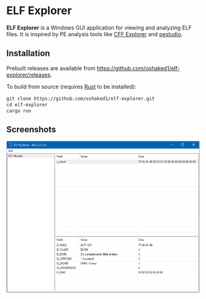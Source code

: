 # ELF Explorer

**ELF Explorer** is a Windows GUI application for viewing and analyzing ELF files. It is inspired by PE analysis tools like [CFF Explorer](https://ntcore.com/?page_id=388) and [pestudio](https://www.winitor.com/).

## Installation

Prebuilt releases are available from https://github.com/oshaked1/elf-explorer/releases.

To build from source (requires [Rust](https://www.rust-lang.org/tools/install) to be installed):

```shell
git clone https://github.com/oshaked1/elf-explorer.git
cd elf-explorer
cargo run
```

## Screenshots

![screenshot](doc/screenshot.png)